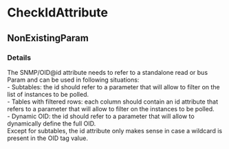 ﻿---  
uid: Validator_2_48_3  
---

# CheckIdAttribute

## NonExistingParam

### Details

The SNMP\/OID@id attribute needs to refer to a standalone read or bus Param and can be used in following situations:  
\- Subtables: the id should refer to a parameter that will allow to filter on the list of instances to be polled.  
\- Tables with filtered rows: each column should contain an id attribute that refers to a parameter that will allow to filter on the instances to be polled.  
\- Dynamic OID: the id should refer to a parameter that will allow to dynamically define the full OID.  
Except for subtables, the id attribute only makes sense in case a wildcard is present in the OID tag value.
